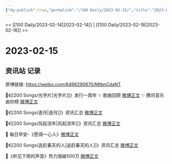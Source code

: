 ```yaml
---
{"dg-publish":true,"permalink":"/100 Daily/2023-02-15/","title":"2023-02-15","created":"2023-02-18T17:40:38.000+08:00","updated":"2023-04-11T12:59:08.535+08:00"}
---
```



<< [[100 Daily/2023-02-14\|2023-02-14]] | [[100 Daily/2023-02-16\|2023-02-16]] >>

# 2023-02-15

## 资讯站 记录

原博链接: https://weibo.com/6466290670/MtbnCdaNT

🌟《[[200 Songs/光字片\|光字片]]》发行一周年
✨ 歌曲回顾 [微博正文](https://m.weibo.cn/6466290670/4869406003560582)
✨ 腾讯音乐由你榜 [微博正文](https://m.weibo.cn/6466290670/4869379810132271)

🌟《[[200 Songs/逐月\|逐月]]》资讯汇总 [微博正文](https://m.weibo.cn/6466290670/4869493920108766)

🌟《[[200 Songs/风起流年\|风起流年]]》资讯汇总 [微博正文](https://m.weibo.cn/6466290670/4869493463713674)

🌟 每日早安-《愿得一心人》[微博正文](https://m.weibo.cn/6466290670/4869334687810049)

🌟《[[200 Songs/追赶春天的人\|追赶春天的人]]》资讯汇总 [微博正文](https://m.weibo.cn/6466290670/4869493911979904)

🌟《听见下雨的声音》热力值破500万
[微博正文](https://m.weibo.cn/6466290670/4869402678528219)
